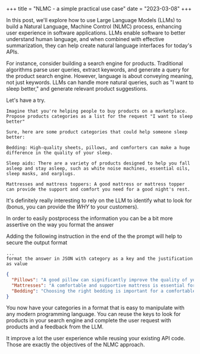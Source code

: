+++
title = "NLMC - a simple practical use case"
date = "2023-03-08"
+++

In this post, we'll explore how to use Large Language Models (LLMs) to build a Natural Language, Machine Control (NLMC) process, enhancing user experience in software applications. LLMs enable software to better understand human language, and when combined with effective summarization, they can help create natural language interfaces for today's APIs.

For instance, consider building a search engine for products. Traditional algorithms parse user queries, extract keywords, and generate a query for the product search engine. However, language is about conveying meaning, not just keywords. LLMs can handle more natural queries, such as "I want to sleep better," and generate relevant product suggestions.

Let's have a try.

```prompt
Imagine that you're helping people to buy products on a marketplace.
Propose products categories as a list for the request "I want to sleep better"
```

```answer
Sure, here are some product categories that could help someone sleep better:

Bedding: High-quality sheets, pillows, and comforters can make a huge difference in the quality of your sleep.

Sleep aids: There are a variety of products designed to help you fall asleep and stay asleep, such as white noise machines, essential oils, sleep masks, and earplugs.

Mattresses and mattress toppers: A good mattress or mattress topper can provide the support and comfort you need for a good night's rest.
```

It's definitely really interesting to rely on the LLM to identify what to look for (bonus, you can provide the _WHY_ to your customers).

In order to easily postprocess the information you can be a bit more assertive on the way you format the answer

Adding the following instruction in the end of the the prompt will help to secure the output format

```prompt
...
format the answer in JSON with category as a key and the justification as value
```

```json
{
  "Pillows": "A good pillow can significantly improve the quality of your sleep by providing proper support and alignment for your head, neck, and shoulders. There are pillows available in the market that cater to specific needs, such as memory foam, cooling gel, and orthopedic pillows.",
  "Mattresses": "A comfortable and supportive mattress is essential for a good night's sleep. A mattress that is too hard or too soft can cause discomfort and disrupt sleep. Look for a mattress that suits your sleeping position and preferences, such as memory foam, latex, or hybrid mattresses",
  "Bedding": "Choosing the right bedding is important for a comfortable sleep. This includes sheets, blankets, comforters, and duvets. Look for materials that are breathable, such as cotton or linen, to keep you cool during the night."
}
```

You now have your categories in a format that is easy to manipulate with any modern programming language. You can reuse the keys to look for products in your search engine and complete the user request with products and a feedback from the LLM.

It improve a lot the user experience while reusing your existing API code. Those are exactly the objectives of the NLMC approach.
